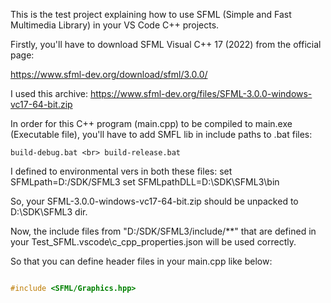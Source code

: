 This is the test project explaining how to use SFML (Simple and Fast Multimedia Library) in your VS Code C++ projects.

Firstly, you'll have to download SFML Visual C++ 17 (2022) from the official page:

https://www.sfml-dev.org/download/sfml/3.0.0/

I used this archive: https://www.sfml-dev.org/files/SFML-3.0.0-windows-vc17-64-bit.zip

In order for this C++ program (main.cpp) to be compiled to main.exe (Executable file), you'll have to add SMFL lib in include paths to .bat files:

`build-debug.bat <br>
build-release.bat
`

I defined to environmental vers in both these files:
set SFMLpath=D:/SDK/SFML3
set SFMLpathDLL=D:\SDK\SFML3\bin

So, your SFML-3.0.0-windows-vc17-64-bit.zip should be unpacked to D:\SDK\SFML3 dir.

Now, the include files from "D:/SDK/SFML3/include/**" that are defined in your Test_SFML\.vscode\c_cpp_properties.json will be used correctly.

So that you can define header files in your main.cpp like below:
```c++

#include <SFML/Graphics.hpp>

```
